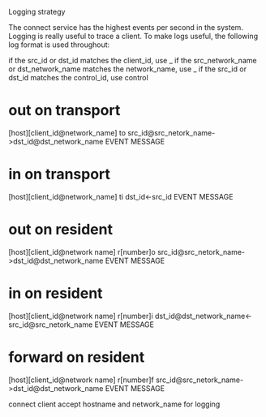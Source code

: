 

Logging strategy

The connect service has the highest events per second in the system. Logging is really useful to trace a client. To make logs useful, the following log format is used throughout:


if the src_id or dst_id matches the client_id, use _
if the src_network_name or dst_network_name matches the network_name, use _
if the src_id or dst_id matches the control_id, use control


# out on transport
[host][client_id@network_name] to src_id@src_netork_name->dst_id@dst_network_name EVENT MESSAGE
# in on transport 
[host][client_id@network_name] ti dst_id<-src_id EVENT MESSAGE


# out on resident
[host][client_id@network name] r[number]o src_id@src_netork_name->dst_id@dst_network_name EVENT MESSAGE

# in on resident
[host][client_id@network name] r[number]i dst_id@dst_network_name<-src_id@src_netork_name EVENT MESSAGE

# forward on resident
[host][client_id@network name] r[number]f src_id@src_netork_name->dst_id@dst_network_name EVENT MESSAGE



connect client
accept hostname and network_name for logging




